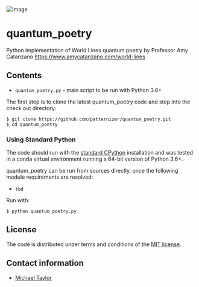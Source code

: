 ![image](https://github.com/patternizer/quantum_poetry/blob/master/title_frame.jpg)

# quantum_poetry

Python implementation of World Lines quantum poetry by Professor Amy Catanzano https://www.amycatanzano.com/world-lines

## Contents

* `quantum_poetry.py` - main script to be run with Python 3.6+

The first step is to clone the latest quantum_poetry code and step into the check out directory: 

    $ git clone https://github.com/patternizer/quantum_poetry.git
    $ cd quantum_poetry
    
### Using Standard Python 

The code should run with the [standard CPython](https://www.python.org/downloads/) installation and was tested 
in a conda virtual environment running a 64-bit version of Python 3.6+.

quantum_poetry can be run from sources directly, once the following module requirements are resolved:

* `tbd`

Run with:

    $ python quantum_poetry.py
        
## License

The code is distributed under terms and conditions of the [MIT license](https://opensource.org/licenses/MIT).

## Contact information

* [Michael Taylor](https://patternizer.github.io)


